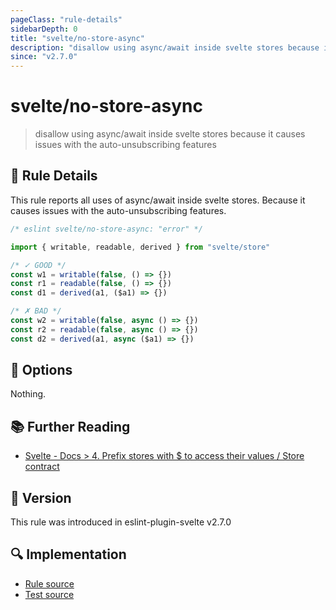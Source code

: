 ```yaml
---
pageClass: "rule-details"
sidebarDepth: 0
title: "svelte/no-store-async"
description: "disallow using async/await inside svelte stores because it causes issues with the auto-unsubscribing features"
since: "v2.7.0"
---
```


# svelte/no-store-async

> disallow using async/await inside svelte stores because it causes issues with the auto-unsubscribing features

## :book: Rule Details

This rule reports all uses of async/await inside svelte stores.
Because it causes issues with the auto-unsubscribing features.

<ESLintCodeBlock language="javascript">

<!--eslint-skip-->

```js
/* eslint svelte/no-store-async: "error" */

import { writable, readable, derived } from "svelte/store"

/* ✓ GOOD */
const w1 = writable(false, () => {})
const r1 = readable(false, () => {})
const d1 = derived(a1, ($a1) => {})

/* ✗ BAD */
const w2 = writable(false, async () => {})
const r2 = readable(false, async () => {})
const d2 = derived(a1, async ($a1) => {})
```

</ESLintCodeBlock>

## :wrench: Options

Nothing.

## :books: Further Reading

- [Svelte - Docs > 4. Prefix stores with $ to access their values / Store contract](https://svelte.dev/docs#component-format-script-4-prefix-stores-with-$-to-access-their-values-store-contract)

## :rocket: Version

This rule was introduced in eslint-plugin-svelte v2.7.0

## :mag: Implementation

- [Rule source](https://github.com/sveltejs/eslint-plugin-svelte/blob/main/src/rules/no-store-async.ts)
- [Test source](https://github.com/sveltejs/eslint-plugin-svelte/blob/main/tests/src/rules/no-store-async.ts)
